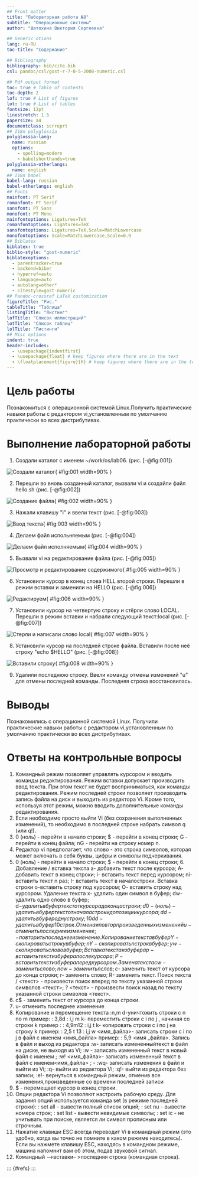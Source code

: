 ```yaml
---
## Front matter
title: "Лабораторная работа №8"
subtitle: "Операционные системы"
author: "Шатохина Виктория Сергеевна"

## Generic otions
lang: ru-RU
toc-title: "Содержание"

## Bibliography
bibliography: bib/cite.bib
csl: pandoc/csl/gost-r-7-0-5-2008-numeric.csl

## Pdf output format
toc: true # Table of contents
toc-depth: 2
lof: true # List of figures
lot: true # List of tables
fontsize: 12pt
linestretch: 1.5
papersize: a4
documentclass: scrreprt
## I18n polyglossia
polyglossia-lang:
  name: russian
  options:
	- spelling=modern
	- babelshorthands=true
polyglossia-otherlangs:
  name: english
## I18n babel
babel-lang: russian
babel-otherlangs: english
## Fonts
mainfont: PT Serif
romanfont: PT Serif
sansfont: PT Sans
monofont: PT Mono
mainfontoptions: Ligatures=TeX
romanfontoptions: Ligatures=TeX
sansfontoptions: Ligatures=TeX,Scale=MatchLowercase
monofontoptions: Scale=MatchLowercase,Scale=0.9
## Biblatex
biblatex: true
biblio-style: "gost-numeric"
biblatexoptions:
  - parentracker=true
  - backend=biber
  - hyperref=auto
  - language=auto
  - autolang=other*
  - citestyle=gost-numeric
## Pandoc-crossref LaTeX customization
figureTitle: "Рис."
tableTitle: "Таблица"
listingTitle: "Листинг"
lofTitle: "Список иллюстраций"
lotTitle: "Список таблиц"
lolTitle: "Листинги"
## Misc options
indent: true
header-includes:
  - \usepackage{indentfirst}
  - \usepackage{float} # keep figures where there are in the text
  - \floatplacement{figure}{H} # keep figures where there are in the text
---
```


# Цель работы

Познакомиться с операционной системой Linux.Получить практические навыки работы с редактором vi,установленным по умолчанию практически во всех дистрибутивах.

# Выполнение лабораторной работы

1. Создали каталог с именем ~/work/os/lab06. (рис. [-@fig:001]) 

![Создали каталог](image/1.png){ #fig:001 width=90% }

2. Перешли во вновь созданный каталог, вызвали vi и создайли файл hello.sh (рис. [-@fig:002]) 

![Создание файла](image/2.png){ #fig:002 width=90% } 

3. Нажали клавишу "i" и ввели текст (рис. [-@fig:003]) 

![Ввод текста](image/3.png){ #fig:003 width=90% }

4. Делаем файл испольняемым (рис. [-@fig:004])

![Делаем файл исполняемым](image/4.png){ #fig:004 width=90% }

5. Вызвали vi на редактирование файла (рис. [-@fig:005]) 

![Просмотр и редактирование содержимого](image/5.png){ #fig:005 width=90% }

6. Установили курсор в конец слова HELL второй строки. Перешли в режим вставки и заменили на HELLO (рис. [-@fig:006]) 

![Редактируем](image/6.png){ #fig:006 width=90% }

7. Установили курсор на четвертую строку и стёрли слово LOCAL. Перешли в режим вставки и набрали следующий текст:local (рис. [-@fig:007]) 

![Стерли и написали слово local](image/7.png){ #fig:007 width=90% }

8. Установили курсор на последней строке файла. Вставили после неё строку "echo $HELLO" (рис. [-@fig:008]) 

![Вставили строку](image/8.png){ #fig:008 width=90% }

9. Удалили последнюю строку. Ввели команду отмены изменений "u" для отмены последней команды. Последняя строка восстановилась.

# Выводы

Познакомились с операционной системой Linux. Получили практические навыки работы с редактором vi,установленным по умолчанию практически во всех дистрибутивах.

# Ответы на контрольные вопросы 


   1. Командный режим позволяет управлять курсором и вводить команды редактирования. Режим вставки допускает производить ввод текста. При этом текст не будет восприниматься, как команды редактирования. Режим последней строки позволяет производить запись файла на диск и выходить из редактора Vi. Кроме того, используя этот режим, можно вводить дополнительные команды редактирования.
   2. Если необходимо просто выйти Vi (без сохранения выполненных изменений), то необходимо в последней строке набрать символ q (или q!).
   3. 0 (ноль) - перейти в начало строки; $ - перейти в конец строки; G - перейти в конец файла; nG - перейти на строку номер n.
   4. Редактор vi предполагает, что слово - это строка символов, которая может включать в себя буквы, цифры и символы подчеркивания.
   5. 0 (ноль) - перейти в начало строки; $ - перейти в конец строки; 6. Добавление / вставка текста а- добавить текст после курсора; А- добавить текст в конец строки; i- вставить текст перед курсором; ni- вставить текст n раз; I- вставить текст в началостроки. Вставка строки o-вставить строку под курсором; О- вставить строку над курсором. Удаление текста x- удалить один символ в буфер; dw- удалить одно слово в буфер; d$- удалить в буфер текст от курсора до конца строки; d0-(ноль) - удалить в буфер текст от начала строки до позиции курсора; dd- удалить в буфер одну строку; 10dd- удалить в буфер 10 строк. Отмена и повтор произведенных изменений u- отменить последнее изменение; - повторить последнее изменение. Копирование текста в буфер Y- скопировать строку в буфер; nY- скопировать n строк в буфер; yw- скопировать слово в буфер; Вставка текста из буфера p- вставить текст из буфера после курсора; P- вставить текст из буфера перед курсором. Замена текста cw - заменить слово; n cw - заменить n слов; c$- заменить текст от курсора до конца строки; r- заменить слово; R- заменить текст. Поиск текста / <текст> - произвести поиск вперед по тексту указанной строки символов <текст>; ? <текст> - произвести поиск назад по тексту указанной строки символов <текст>.
   6. c$ - заменить текст от курсора до конца строки.
   7. u- отменить последнее изменение
   8. Kопирование и перемещение текста :n,m d-уничтожить строки с n по m пример: : 3,8d : i,j m k- переместить строки с i по j , начиная со строки k пример : : 4,9m12 : i,j t k- копировать строки с i по j на строку k пример: : 2,5 t 13 : i,j w <имя_файла>- записать строки с i по j в файл с именем <имя_файла> пример: : 5,9 <имя _файла>. Запись в файл и выход из редактора :w- записать измененныйтекст в файл на диске, не выходя из Vi; :w - записать измененный текст в новый файл с именем ; :w! <имя_файла>- записать измененный текст в файл с именем<имя_файла> ; - :wq- записать изменения в файл и выйти из Vi; :q- выйти из редактора Vi; :q!- выйти из редактора без записи; :e!- вернуться в командный режим, отменив все изменения,произведенные со времени последней записи
   9. $ - перемещает курсор в конец строки.
   10. Опции редактора Vi позволяют настроить рабочую среду. Для задания опций используется команда set (в режиме последней строки): : set all - вывести полный список опций; : set nu - вывести номера строк; : set list - вывести невидимые символы; : set ic - не учитывать при поиске, является ли символ прописным или строчным.
   11. Нажатие клавиши ESC всегда переводит Vi в командный режим (это удобно, когда вы точно не помните в каком режиме находитесь). Если вы нажмете клавишу ESC, находясь в командном режиме, машина напомнит вам об этом, подав звуковой сигнал.
   12. Командный –>вставки– >последняя строка (командная строка).


::: {#refs}
:::
